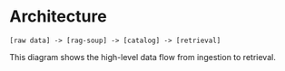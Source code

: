 # Architecture

```
[raw data] -> [rag-soup] -> [catalog] -> [retrieval]
```

This diagram shows the high-level data flow from ingestion to retrieval.
